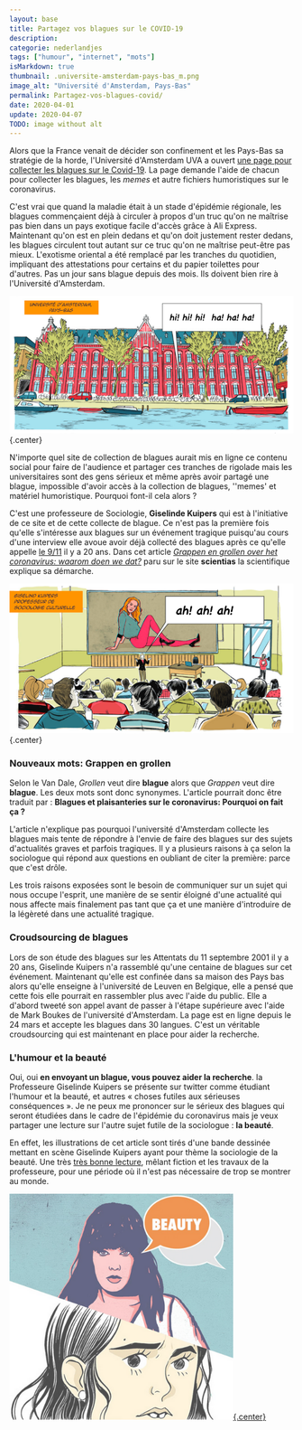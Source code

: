 ```yaml
---
layout: base
title: Partagez vos blagues sur le COVID-19
description: 
categorie: nederlandjes
tags: ["humour", "internet", "mots"]
isMarkdown: true
thumbnail: .universite-amsterdam-pays-bas_m.png
image_alt: "Université d'Amsterdam, Pays-Bas"
permalink: Partagez-vos-blagues-covid/
date: 2020-04-01
update: 2020-04-07
TODO: image without alt
---
```




Alors que la France venait de décider son confinement et les Pays-Bas sa stratégie de la horde, l'Université d'Amsterdam UVA a ouvert [une page pour collecter les blagues sur le Covid-19](https://uvacommscience.eu.qualtrics.com/jfe/form/SV_eOGzCgEHtNW5PZX).  La page demande l'aide de chacun pour collecter les blagues, les *memes* et autre fichiers humoristiques sur le coronavirus.

C'est vrai que quand la maladie était à un stade d'épidémie régionale, les blagues commençaient déjà à circuler à propos d'un truc qu'on ne maîtrise pas bien dans un pays exotique facile d'accès grâce à Ali Express. Maintenant qu'on est en plein dedans et qu'on doit justement rester dedans, les blagues circulent tout autant sur ce truc qu'on ne maîtrise peut-être pas mieux. L'exotisme oriental a été remplacé par les tranches du quotidien, impliquant des attestations pour certains et du papier toilettes pour d'autres. Pas un jour sans blague depuis des mois. Ils doivent bien rire à l'Université d'Amsterdam.

![Université d'Amsterdam, Pays-Bas](universite-amsterdam-pays-bas.png){.center}

N'importe quel site de collection de blagues aurait mis en ligne ce contenu social pour faire de l'audience et partager ces tranches de rigolade mais les universitaires sont des gens sérieux et même après avoir partagé une blague, impossible d'avoir accès à la collection de blagues, ''memes' et matériel humoristique. Pourquoi font-il cela alors ?

<!--excerpt-->
C'est une professeure de Sociologie, **Giselinde Kuipers** qui est à l'initiative de ce site et de cette collecte de blague. Ce n'est pas la première fois qu'elle s'intéresse aux blagues sur un événement tragique puisqu'au cours d'une interview elle avoue avoir déjà collecté des blagues après ce qu'elle appelle [le 9/11](https://fr.wikipedia.org/wiki/Attentats_du_11_septembre_2001) il y a 20 ans. Dans cet article *[Grappen en grollen over het coronavirus: waarom doen we dat?](https://www.scientias.nl/grappen-en-grollen-over-het-coronavirus-waarom-doen-we-dat/)* paru sur le site **scientias** la scientifique explique sa démarche.

![Giselinde Kuipers, Prof de socio](giselind-kuuipers-pr-sociologie.png){.center}

### Nouveaux mots: Grappen en grollen 
Selon le Van Dale, *Grollen* veut dire **blague** alors que *Grappen* veut dire **blague**. Les deux mots sont donc synonymes. L'article pourrait donc être traduit par : **Blagues et plaisanteries sur le coronavirus: Pourquoi on fait ça ?** 

L'article n'explique pas pourquoi l'université d'Amsterdam collecte les blagues mais tente de répondre à l'envie de faire des blagues sur des sujets d'actualités graves et parfois tragiques. Il y a plusieurs raisons à ça selon la sociologue qui répond aux questions en oubliant de citer la première: parce que c'est drôle.

Les trois raisons exposées sont le besoin de communiquer sur un sujet qui nous occupe l'esprit, une manière de se sentir éloigné d'une actualité qui nous affecte mais finalement pas tant que ça et une manière d'introduire de la légèreté dans une actualité tragique. 

### Croudsourcing de blagues
Lors de son étude des blagues sur les Attentats du 11 septembre 2001 il y a  20 ans, Giselinde Kuipers n'a rassemblé qu'une centaine de blagues sur cet événement. Maintenant qu'elle est confinée dans sa maison des Pays bas alors qu'elle enseigne à l'université de Leuven en Belgique, elle a pensé que cette fois elle pourrait en rassembler plus avec l'aide du public. Elle a d'abord tweeté son appel avant de passer à l'étape supérieure avec l'aide de Mark Boukes
de l'université d'Amsterdam. La page est en ligne depuis le 24 mars et accepte les blagues dans 30 langues. C'est un véritable croudsourcing qui est maintenant en place pour aider la recherche. 

### L'humour et la beauté
Oui, oui **en envoyant un blague, vous pouvez aider la recherche**. la Professeure Giselinde Kuipers se présente sur twitter comme étudiant l'humour et la beauté, et autres « choses futiles aux sérieuses conséquences ». Je ne peux me prononcer sur le sérieux des blagues qui seront étudiées dans le cadre de l'épidémie du coronavirus mais je veux partager une lecture sur l'autre sujet futile de la sociologue : **la beauté**. 

En effet, les illustrations de cet article sont tirés d'une bande dessinée mettant en scène Giselinde Kuipers ayant pour thème la sociologie de la beauté. Une très [très bonne lecture](https://www.erccomics.com/comics/the-sociology-of-beauty), mêlant fiction et les travaux de la professeure, pour une période où il n'est pas nécessaire de trop se montrer au monde. 

[![couverture de la BD Beauty](Beauty-erc-comics.png){.center}](https://www.erccomics.com/comics/the-sociology-of-beauty)

<!-- post notes:
http://www.giselinde.nl/ 
https://www.sociologyofbeauty.nl/
--->
